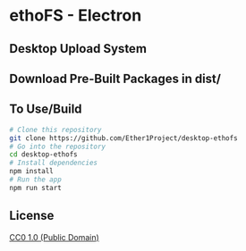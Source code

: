 # ethoFS - Electron
## Desktop Upload System 

## Download Pre-Built Packages in dist/


## To Use/Build

```bash
# Clone this repository
git clone https://github.com/Ether1Project/desktop-ethofs
# Go into the repository
cd desktop-ethofs
# Install dependencies
npm install
# Run the app
npm run start
```

## License

[CC0 1.0 (Public Domain)](LICENSE.md)
